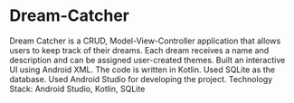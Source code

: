 # Dream-Catcher
Dream Catcher is a CRUD, Model-View-Controller application that allows users to keep track of their dreams. Each dream receives a name and description and can be assigned user-created themes. Built an interactive UI using Android
XML. The code is written in Kotlin. Used SQLite as the database. Used Android Studio for developing the project.
Technology Stack: Android Studio, Kotlin, SQLite
